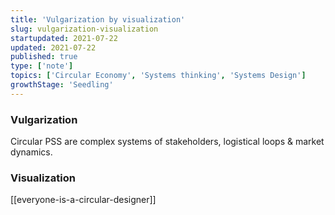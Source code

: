```yaml
---
title: 'Vulgarization by visualization'
slug: vulgarization-visualization
startupdated: 2021-07-22
updated: 2021-07-22
published: true
type: ['note']
topics: ['Circular Economy', 'Systems thinking', 'Systems Design']
growthStage: 'Seedling'
---
```


### Vulgarization

Circular PSS are complex systems of stakeholders, logistical loops & market dynamics. 

### Visualization



[[everyone-is-a-circular-designer]]
